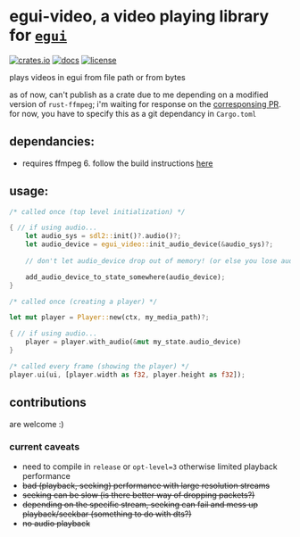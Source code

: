 # egui-video, a video playing library for [`egui`](https://github.com/emilk/egui)
[![crates.io](https://img.shields.io/crates/v/egui-video)](https://crates.io/crates/egui-video/0.1.0)
[![docs](https://docs.rs/egui-video/badge.svg)](https://docs.rs/egui-modal/0.1.0/egui_video/)
[![license](https://img.shields.io/badge/license-MIT-blue.svg)](https://github.com/n00kii/egui-video/blob/main/README.md)

plays videos in egui from file path or from bytes

as of now, can't publish as a crate due to me depending on a modified version of `rust-ffmpeg`; i'm waiting for response on the [corresponsing PR](https://github.com/zmwangx/rust-ffmpeg/pull/153). for now, you have to specify this as a git dependancy in `Cargo.toml`

## dependancies:
 - requires ffmpeg 6. follow the build instructions [here](https://github.com/zmwangx/rust-ffmpeg/wiki/Notes-on-building)
## usage:
```rust
/* called once (top level initialization) */

{ // if using audio...
    let audio_sys = sdl2::init()?.audio()?;
    let audio_device = egui_video::init_audio_device(&audio_sys)?;
    
    // don't let audio_device drop out of memory! (or else you lose audio)

    add_audio_device_to_state_somewhere(audio_device);
}
```
```rust
/* called once (creating a player) */

let mut player = Player::new(ctx, my_media_path)?;

{ // if using audio...
    player = player.with_audio(&mut my_state.audio_device)
}
```
```rust
/* called every frame (showing the player) */
player.ui(ui, [player.width as f32, player.height as f32]);
```
## contributions
are welcome :)

### current caveats
 - need to compile in `release` or `opt-level=3` otherwise limited playback performance
 - ~~bad (playback, seeking) performance with large resolution streams~~
 - ~~seeking can be slow (is there better way of dropping packets?)~~
 - ~~depending on the specific stream, seeking can fail and mess up playback/seekbar (something to do with dts?)~~
 - ~~no audio playback~~
